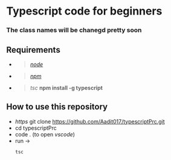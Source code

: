 # **Typescript code for beginners**
### The class names will be chanegd pretty soon 

## Requirements 
- > [_node_](https://nodejs.org/en/download/) 
- > [_npm_](https://www.npmjs.com/get-npm)
- >_tsc_ **npm install -g typescript** 

## How to use this repository 
- _https_ git clone https://github.com/Aadit017/typescriptPrc.git
- cd typescriptPrc
- code . (to open _vscode_)
- run ->
  ```bash
  tsc  
  ```